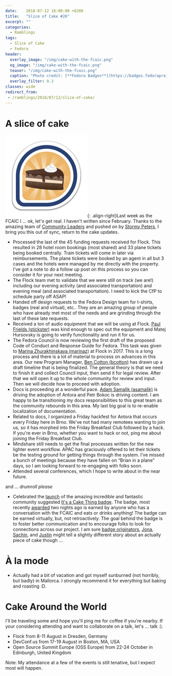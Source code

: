 ```yaml
---
date:    2018-07-12 18:00:00 +0200
title:   "Slice of Cake #26"
excerpt: ""
categories:
  - Ramblings
tags:
  - Slice of Cake
  - Fedora
header:
  overlay_image: "/img/cake-with-the-fcaic.png"
  og_image: "/img/cake-with-the-fcaic.png"
  teaser: "/img/cake-with-the-fcaic.png"
  caption: "Photo credit: [**Fedora Badges**](https://badges.fedoraproject.org/badge/its-a-cake-thing)"
  overlay_filter: 0.3
classes: wide
redirect_from:
 - /ramblings/2018/07/12/slice-of-cake/
---
```


# A slice of cake

![Cake Badge](/img/cake-with-the-fcaic.png){: .align-right}Last week as the FCAIC I ... ok, let's get real.  I haven't written since February.  Thanks to the amazing team of [Community Leaders](https://community.redhat.com/) and pushed on by [Stormy Peters](https://twitter.com/storming), I bring you this out of sync, return to the cake updates.

- Processed the last of the 45 funding requests received for Flock.  This resulted in 28 hotel room bookings (most shared) and 33 plane tickets being booked centrally.  Train tickets will come in later via reimbursements.  The plane tickets were booked by an agent in all but 3 cases and the hotels were managed by me directly with the property.  I’ve got a note to do a follow up post on this process so you can consider it for your next meeting.
- The Flock team met to validate that we were still on track (we are!) including our evening activity (and associated transportation) and evening meal (and associated transportation).  I need to kick the CfP to schedule party off ASAP!
- Handed off design requests to the Fedora Design team for t-shirts, badges (real and virtual), etc..  They are an amazing group of people who have already met most of the needs and are grinding through the last of these late requests.
- Received a ton of audio equipment that we will be using at Flock.  [Paul Frields (stickster)](https://twitter.com/stickster) was kind enough to spec out the equipment and Matej Hursovsky is going to verify functionality and run it for us.
- The Fedora Council is now reviewing the first draft of the proposed Code of Conduct and Response Guide for Fedora.  This task was given to [Marina Zhurakhinskaya (marinaz)](https://twitter.com/marinaz) at Flock in 2017.  This is a long process and there is a lot of material to process on advances in this area.  Our new Program Manager, [Ben Cotton (bcotton)](https://twitter.com/FunnelFiasco) has drawn up a draft timeline that is being finalized.  The general theory is that we need to finish it and collect Council input, then send it for legal review.  After that we will open it up to the whole community for review and input.  Then we will decide how to proceed with adoption.
- Docs is proceeding at a wonderful pace.  [Adam Samalik (asamalik)](https://twitter.com/adsamalik) is driving the adoption of Antora and Petr Bokoc is driving content.  I am happy to be transitioning my docs responsibilities to this great team as the community rebounds in this area.  My last big goal is to re-enable localization of documentation.
- Related to docs, I organized a Friday hackfest for Antora that occurs every Friday here in Brno.  We've not had many remotees wanting to join us, so it has morphed into the Friday Breakfast Club followed by a hack.  If you're ever in Brno, whether you want to hack or not, ping me about joining the Friday Breakfast Club.
- Mindshare still needs to get the final processes written for the new lighter event workflow.  APAC has graciously offered to let their tickets be the testing ground for getting things through the system.  I’ve missed a bunch of meetings because they have fallen on “Brian in a plane” days, so I am looking forward to re-engaging with folks soon.
- Attended several conferences, which I hope to write about in the near future.

and ... *drumroll please*

- Celebrated the [launch](https://twitter.com/bexelbie/status/994974014144593920) of the amazing incredible and fantastic community suggested [It's a Cake Thing badge](https://badges.fedoraproject.org/badge/its-a-cake-thing).  The badge, most recently [awarded](https://twitter.com/bexelbie/status/1016772087808184320) two nights ago is earned by anyone who has a conversation with the FCAIC and eats or drinks anything!  The badge can be earned virtually, but, not retroactively.  The goal behind the badge is to foster better communication and to encourage folks to look for connections across our project.  I am sure [badge originators](https://pagure.io/fedora-badges/issue/595), [Jona](https://twitter.com/jonatoni), [Sachin](https://blog.skamath.me/), and [Justin](https://twitter.com/jflory7) might tell a slightly different story about an actually piece of cake though ...

# À la mode

- Actually had a bit of vacation and got myself sunburned (not horribly, but badly) in Mallorca.  I strongly recommend it for everything but baking and roasting :D.

# Cake Around the World

I'll be traveling some and hope you'll ping me for coffee if you're nearby.  If your considering attending and want to collaborate on a talk, let's ... talk :).

- Flock from 8-11 August in Dresden, Germany
- DevConf.us from 17-19 August in Boston, MA, USA
- Open Source Summit Europe (OSS Europe) from 22-24 October in Edinburgh, United Kingdom

Note: My attendance at a few of the events is still tenative, but I expect most will happen.

